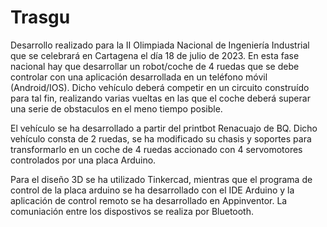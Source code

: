 # Trasgu

Desarrollo realizado para la II Olimpiada Nacional de Ingeniería Industrial que se celebrará en Cartagena el día 18 de julio de 2023.
En esta fase nacional hay que desarrollar un robot/coche de 4 ruedas que se debe controlar con una aplicación desarrollada en un teléfono móvil (Android/IOS).
Dicho vehículo deberá competir en un circuito construído para tal fin, realizando varias vueltas en las que el coche deberá superar una serie de obstaculos en el meno tiempo posible.

El vehículo se ha desarrollado a partir del printbot Renacuajo de BQ. Dicho vehículo consta de 2 ruedas, se ha modificado su chasis y soportes para transformarlo en un coche de 4 ruedas accionado con 4 servomotores controlados por una placa Arduino.

Para el diseño 3D se ha utilizado Tinkercad, mientras que el programa de control de la placa arduino se ha desarrollado con el IDE Arduino y la aplicación de control remoto se ha desarrollado en Appinventor. La comuniación entre los dispostivos se realiza por Bluetooth.
